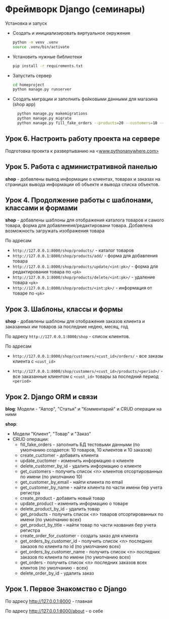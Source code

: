 # Фреймворк Django (семинары)

Установка и запуск

- Создать и инициализировать виртуальное окружение

    ```bash
    python -m venv .venv
    source .venv/bin/activate
    ```

- Установить нужные библиотеки

    ```bash
    pip install -r requirements.txt
    ```

- Запустить сервер

    ```bash
    cd homeproject
    python manage.py runserver
    ```

- Создать миграции и заполнить фейковыми данными для магазина (shop app)

  ```bash
    python manage.py makemigrations
    python manage.py migrate
    python manage.py fill_fake_orders --products=20 --customers=10 --orders=40
  ```

## Урок 6. Настроить работу проекта на сервере

  Подготовка проекта к развертыванию на <www.pythonanywhere.com>
  
## Урок 5. Работа с административной панелью

**shop** - добавлены вывод информации о клиентах, товарах и заказах на страницах вывода информации об объекте и вывода списка объектов.

## Урок 4. Продолжение работы с шаблонами, классами и формами

**shop** - добавлены шаблоны для отображения каталога товаров и самого товара, форма для добавленеия/редактировани товара. Добавлена возможность загружать изображения товара

По адресам

- ```http://127.0.0.1:8000/shop/products/``` - каталог товаров
- ```http://127.0.0.1:8000/shop/products/add/``` - форма для добавления товара
- ```http://127.0.0.1:8000/shop/products/update/<int:pk>/``` - форма для редактирования товара по ```<pk>```
- ```http://127.0.0.1:8000/shop/products/delete/<int:pk>/``` - удаление товара ```<pk>```
- ```http://127.0.0.1:8000/shop/products/<int:pk>/``` - информация от товаре по ```<pk>```

## Урок 3. Шаблоны, классы и формы

**shop** - добавлены шаблоны для отображения заказов клиента и заказанных им товаров за последние недею, месяц, год

По адресу ```http://127.0.0.1:8000/shop``` - список клиентов.

По адресам

- ```http://127.0.0.1:8000/shop/customers/<cust_id>/orders/``` - все заказы клиента с ```<cust_id>```

- ```http://127.0.0.1:8000/shop/customers/<cust_id>/products/<period>/``` - все заказанные клиентом с ```<cust_id>``` товары за последний период ```<period>```

## Урок 2. Django ORM и связи

  **blog**: Модели - "Автор", "Статья" и "Комментарий" и CRUD операции на ними
  
  **shop**:

- Модели "Клиент", "Товар" и "Заказ"
- CRUD операции:
  - fill_fake_orders - заполнить БД тестовыми данными (по умолчанию создается: 10 товаров, 10 клиентов и 10 заказов)
  - create_cuctomer - добавить клиента
  - update_cuctomer - изменить информацию о клиенте
  - delete_customer_by_id - удалить информацию о клиенте
  - get_customers - получить список \<n> клиентов отсортированных по имени (по умолчанию 10)
  - get_customer_by_email - найти клиента по email
  - get_customer_by_name - найти клиента по части имени беp учета регистра
  - create_product - добавить новый товар
  - update_product - изменить информацию о товаре
  - delete_product_by_id - удалить товар
  - get_products - получить список \<n> товаров отсортированных по имени (по умолчанию всех)
  - get_product_by_title - найти товар по части названия беp учета регистра
  - create_order_for_customer - создать заказ для клиента
  - get_orders_by_customer_id - получить список \<n> последних заказов по клиента по id (по умолчанию всех)
  - get_orders_by_customer_name - получить список \<n> последних заказов по клиента по имени (по умолчанию всех)
  - get_orders - получить список \<n> последних заказов всех клинтов (по умолчанию - всех)
  - delete_order_by_id - удалить заказ

## Урок 1. Первое Знакомство с Django

По адресу <http://127.0.0.1:8000> - главная

По адресу <http://127.0.0.1:8000/about> - о себе

